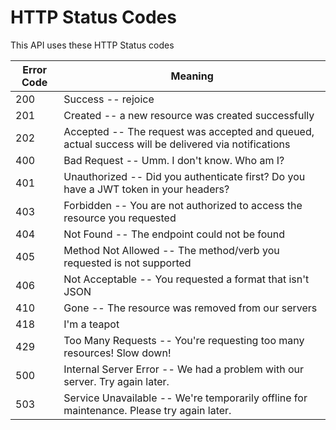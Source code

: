 # HTTP Status Codes

This API uses these HTTP Status codes

Error Code | Meaning
---------- | -------
200 | Success -- rejoice
201 | Created -- a new resource was created successfully
202 | Accepted -- The request was accepted and queued, actual success will be delivered via notifications
400 | Bad Request -- Umm. I don't know. Who am I?
401 | Unauthorized -- Did you authenticate first? Do you have a JWT token in your headers?
403 | Forbidden -- You are not authorized to access the resource you requested
404 | Not Found -- The endpoint could not be found
405 | Method Not Allowed -- The method/verb you requested is not supported
406 | Not Acceptable -- You requested a format that isn't JSON
410 | Gone -- The resource was removed from our servers
418 | I'm a teapot
429 | Too Many Requests -- You're requesting too many resources! Slow down!
500 | Internal Server Error -- We had a problem with our server. Try again later.
503 | Service Unavailable -- We're temporarily offline for maintenance. Please try again later.
